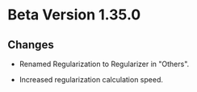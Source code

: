 # Beta Version 1.35.0

## Changes

* Renamed Regularization to Regularizer in "Others".

* Increased regularization calculation speed.
